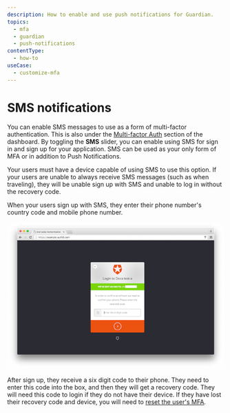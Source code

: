 ```yaml
---
description: How to enable and use push notifications for Guardian.
topics:
  - mfa
  - guardian
  - push-notifications
contentType:
  - how-to
useCase:
  - customize-mfa
---
```

# SMS notifications

You can enable SMS messages to use as a form of multi-factor authentication. This is also under the [Multi-factor Auth](${manage_url}/#/guardian) section of the dashboard. By toggling the **SMS** slider, you can enable using SMS for sign in and sign up for your application. SMS can be used as your only form of MFA or in addition to Push Notifications.

Your users must have a device capable of using SMS to use this option. If your users are unable to always receive SMS messages (such as when traveling), they will be unable sign up with SMS and unable to log in without the recovery code.

When your users sign up with SMS, they enter their phone number's country code and mobile phone number.

![](/media/articles/mfa/sms.png)

After sign up, they receive a six digit code to their phone. They need to enter this code into the box, and then they will get a recovery code. They will need this code to login if they do not have their device. If they have lost their recovery code and device, you will need to [reset the user's MFA](/multifactor-authentication/administrator/reset-user).

